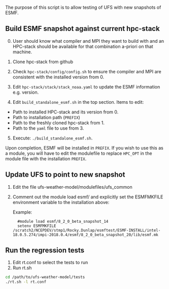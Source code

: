 The purpose of this script is to allow testing of UFS with new snapshots of ESMF.

## Build ESMF snapshot against current hpc-stack

0. User should know what compiler and MPI they want to build with and an HPC-stack should be available for that combination a-priori on that machine.

1. Clone hpc-stack from github
2. Check `hpc-stack/config/config.sh` to ensure the compiler and MPI are consistent with the installed version from 0.
3. Edit `hpc-stack/stack/stack_noaa.yaml` to update the ESMF information e.g. version.
4. Edit `build_standalone_esmf.sh` in the top section.  Items to edit:
 - Path to installed HPC-stack and its version from 0.
 - Path to installation path (`PREFIX`)
 - Path to the freshly cloned hpc-stack from 1.
 - Path to the `yaml` file to use from 3.
5. Execute: `./build_standalone_esmf.sh`.

Upon completion, ESMF will be installed in `PREFIX`.
If you wish to use this as a module, you will have to edit the modulefile to replace `HPC_OPT` in the module file with the installation `PREFIX`.

## Update UFS to point to new snapshot

1.  Edit the file ufs-weather-model/modulefiles/ufs_common
2.  Comment out the module load esmf/<version> and explicitly set the ESMFMKFILE environment variable to the installation above:
    
    Example:
    ```
      #module load esmf/8_2_0_beta_snapshot_14
      setenv ESMFMKFILE /scratch2/NCEPDEV/stmp1/Rocky.Dunlap/esmftest/ESMF-INSTALL/intel-18.0.5.274/impi-2018.0.4/esmf/8_2_0_beta_snapshot_20/lib/esmf.mk
    ```

## Run the regression tests
 
 1.  Edit rt.conf to select the tests to run
 2.  Run rt.sh
 
 ```bash
 cd /path/to/ufs-weather-model/tests
 ./rt.sh -l rt.conf
 ```

